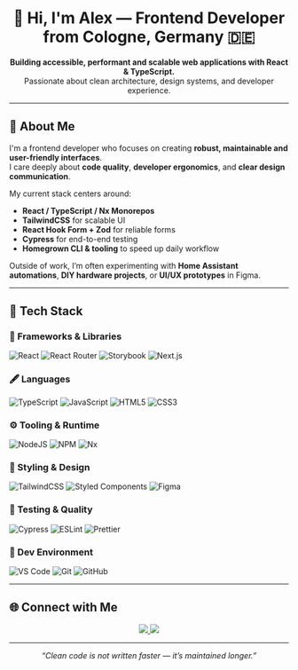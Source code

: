 <h1 align="center">👋 Hi, I'm Alex — Frontend Developer from Cologne, Germany 🇩🇪</h1>

<p align="center">
  <strong>Building accessible, performant and scalable web applications with React & TypeScript.</strong><br/>
  Passionate about clean architecture, design systems, and developer experience.
</p>

---

## 🧭 About Me

I'm a frontend developer who focuses on creating **robust, maintainable and user-friendly interfaces**.  
I care deeply about **code quality**, **developer ergonomics**, and **clear design communication**.

My current stack centers around:
- **React / TypeScript / Nx Monorepos**
- **TailwindCSS** for scalable UI
- **React Hook Form + Zod** for reliable forms
- **Cypress** for end-to-end testing
- **Homegrown CLI & tooling** to speed up daily workflow

Outside of work, I’m often experimenting with **Home Assistant automations**, **DIY hardware projects**, or **UI/UX prototypes** in Figma.

---

## 🧰 Tech Stack

### 🧩 Frameworks & Libraries
![React](https://img.shields.io/badge/React-20232A?style=for-the-badge&logo=react&logoColor=61DAFB)
![React Router](https://img.shields.io/badge/React_Router-CA4245?style=for-the-badge&logo=react-router&logoColor=white)
![Storybook](https://img.shields.io/badge/Storybook-FF4785?style=for-the-badge&logo=storybook&logoColor=white)
![Next.js](https://img.shields.io/badge/Next.js-000000?style=for-the-badge&logo=nextdotjs&logoColor=white)

### 🖋️ Languages
![TypeScript](https://img.shields.io/badge/TypeScript-3178C6?style=for-the-badge&logo=typescript&logoColor=white)
![JavaScript](https://img.shields.io/badge/JavaScript-F7E01D?style=for-the-badge&logo=javascript&logoColor=black)
![HTML5](https://img.shields.io/badge/HTML5-E34F26?style=for-the-badge&logo=html5&logoColor=white)
![CSS3](https://img.shields.io/badge/CSS3-1572B6?style=for-the-badge&logo=css3&logoColor=white)

### ⚙️ Tooling & Runtime
![NodeJS](https://img.shields.io/badge/Node.js-339933?style=for-the-badge&logo=node.js&logoColor=white)
![NPM](https://img.shields.io/badge/NPM-CB3837?style=for-the-badge&logo=npm&logoColor=white)
![Nx](https://img.shields.io/badge/Nx-143055?style=for-the-badge&logo=nx&logoColor=white)

### 🎨 Styling & Design
![TailwindCSS](https://img.shields.io/badge/TailwindCSS-0F172A?style=for-the-badge&logo=tailwindcss)
![Styled Components](https://img.shields.io/badge/styled--components-DB7093?style=for-the-badge&logo=styled-components&logoColor=white)
![Figma](https://img.shields.io/badge/Figma-F24E1E?style=for-the-badge&logo=figma&logoColor=white)

### 🧪 Testing & Quality
![Cypress](https://img.shields.io/badge/Cypress-232323?style=for-the-badge&logo=cypress&logoColor=058a5e)
![ESLint](https://img.shields.io/badge/ESLint-4B3263?style=for-the-badge&logo=eslint&logoColor=white)
![Prettier](https://img.shields.io/badge/Prettier-F7B93E?style=for-the-badge&logo=prettier&logoColor=black)

### 🧭 Dev Environment
![VS Code](https://img.shields.io/badge/VS%20Code-0078D7?style=for-the-badge&logo=visual-studio-code&logoColor=white)
![Git](https://img.shields.io/badge/Git-F05033?style=for-the-badge&logo=git&logoColor=white)
![GitHub](https://img.shields.io/badge/GitHub-181717?style=for-the-badge&logo=github&logoColor=white)

---

## 🌐 Connect with Me

<p align="center">
  <a href="https://www.linkedin.com/in/alexander-f-bb538a63">
    <img src="https://img.shields.io/badge/LinkedIn-0077B5?logo=linkedin&style=for-the-badge&logoColor=white" />
  </a>
  <a href="https://www.xing.com/profile/Alexander_Fischenich/cv">
    <img src="https://img.shields.io/badge/XING-006567?logo=xing&style=for-the-badge&logoColor=white" />
  </a>
</p>

---

<p align="center">
  <i>“Clean code is not written faster — it’s maintained longer.”</i>
</p>
